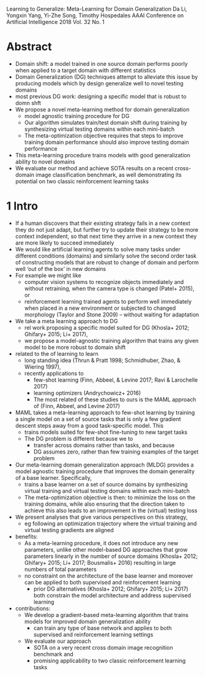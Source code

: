 Learning to Generalize: Meta-Learning for Domain Generalization
Da Li, Yongxin Yang, Yi-Zhe Song, Timothy Hospedales
AAAI Conference on Artificial Intelligence 2018 Vol. 32 No. 1

# Abstract

* Domain shift: a model trained in one source domain performs poorly
  when applied to a target domain with different statistics
* Domain Generalization (DG) techniques attempt to alleviate this issue by
  producing models which by design generalize well to novel testing domains
* most previous DG work: designing a specific model that is robust to domn shft
* We propose a novel meta-learning method for domain generalization
  * model agnostic training procedure for DG
  * Our algorithm simulates train/test domain shift during training
    by synthesizing virtual testing domains within each mini-batch
  * The meta-optimization objective requires that
    steps to improve training domain performance
    should also improve testing domain performance
* This meta-learning procedure trains
  models with good generalization ability to novel domains
* We evaluate our method and achieve
  SOTA results on a recent cross-domain image classification benchmark, as well
  demonstrating its potential on two classic reinforcement learning tasks

# 1 Intro

* If a human discovers that their existing strategy fails in a new context
  they do not just adapt, but further
  try to update their strategy to be more context independent,
  so that next time they arrive in a new context
  they are more likely to succeed immediately
* We would like artificial learning agents to
  solve many tasks under different conditions (domains) and similarly
  solve the second order task of constructing models that are
  robust to change of domain and perform well ‘out of the box’ in new domains
* For example we might like
  * computer vision systems to recognize objects immediately and without
    retraining, when the camera type is changed (Patel+ 2015), or
  * reinforcement learning trained agents to perform well immediately when
    placed in a new environment or subjected to changed morphology
    (Taylor and Stone 2009) – without waiting for adaptation
* We take a meta learning approach to DG
  * rel work proposing a specific model suited for DG
    (Khosla+ 2012; Ghifary+ 2015; Li+ 2017),
  * we propose a model-agnostic training algorithm that
    trains any given model to be more robust to domain shift
* related to the of learning to learn
  * long standing idea (Thrun & Pratt 1998; Schmidhuber, Zhao, & Wiering 1997),
  * recently applications to
    * few-shot learning (Finn, Abbeel, & Levine 2017; Ravi & Larochelle 2017)
    * learning optimizers (Andrychowicz+ 2016)
    * The most related of these studies to ours is the MAML approach of
      (Finn, Abbeel, and Levine 2017)
* MAML takes a meta-learning approach to few-shot learning by
  training a single model on a set of source tasks that is
  only a few gradient descent steps away from a good task-specific model. This
  * trains models suited for few-shot fine-tuning to new target tasks
  * The DG problem is different because we to
    * transfer across domains rather than tasks, and because
    * DG assumes zero, rather than few training examples of the target problem
* Our meta-learning domain generalization approach (MLDG) provides
  a model agnostic training procedure that
  improves the domain generality of a base learner. Specifically,
  * trains a base learner on a set of source domains
    by synthesizing virtual training and virtual testing domains
    within each mini-batch
  * The meta-optimization objective is then:
    to minimize the loss on the training domains, while also
    ensuring that the direction taken to achieve this
    also leads to an improvement in the (virtual) testing loss
* We present analyses that give various perspectives on this strategy,
  * eg following an optimization trajectory where the virtual training and
    virtual testing gradients are aligned
* benefits:
  * As a meta-learning procedure, it does not introduce any new parameters,
    unlike other model-based DG approaches that grow parameters linearly in the
    number of source domains (Khosla+ 2012; Ghifary+ 2015; Li+ 2017; Bousmalis+
    2016) resulting in large numbers of total parameters
  * no constraint on the architecture of the base learner and moreover
    can be applied to both supervised and reinforcement learning
    * prior DG alternatives (Khosla+ 2012; Ghifary+ 2015; Li+ 2017) both
      constrain the model architecture and address supervised learning
* contributions:
  * We develop a gradient-based meta-learning algorithm that trains models for
    improved domain generalization ability
    * can train any type of base network and
      applies to both supervised and reinforcement learning settings
  * We evaluate our approach
    * SOTA on a very recent cross domain image recognition benchmark and
    * promising applicability to two classic reinforcement learning tasks
